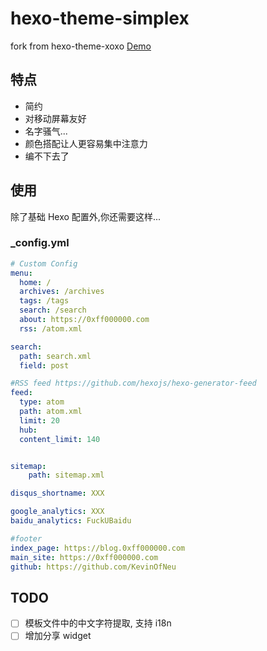 # hexo-theme-simplex

fork from hexo-theme-xoxo [Demo](https://blog.0xff000000.com)



>>> 
## 特点

- 简约
- 对移动屏幕友好
- 名字骚气...
- 颜色搭配让人更容易集中注意力
- 编不下去了


## 使用
除了基础 Hexo 配置外,你还需要这样...

### _config.yml
```yml
# Custom Config
menu:
  home: /
  archives: /archives
  tags: /tags
  search: /search
  about: https://0xff000000.com
  rss: /atom.xml

search:
  path: search.xml
  field: post

#RSS feed https://github.com/hexojs/hexo-generator-feed
feed:
  type: atom
  path: atom.xml
  limit: 20
  hub:
  content_limit: 140


sitemap:
    path: sitemap.xml

disqus_shortname: XXX

google_analytics: XXX
baidu_analytics: FuckUBaidu

#footer
index_page: https://blog.0xff000000.com
main_site: https://0xff000000.com
github: https://github.com/KevinOfNeu

```

## TODO
- [ ] 模板文件中的中文字符提取, 支持 i18n
- [ ] 增加分享 widget
